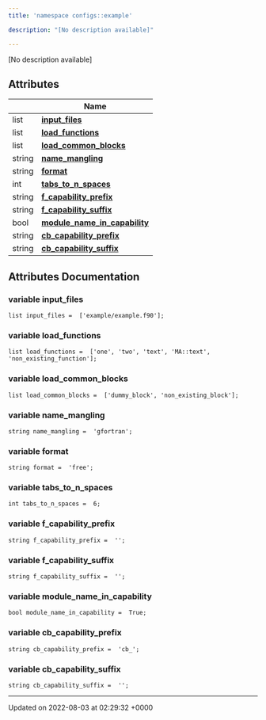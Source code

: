 ```yaml
---
title: 'namespace configs::example'

description: "[No description available]"

---
```







[No description available]

## Attributes

|                | Name           |
| -------------- | -------------- |
| list | **[input_files](/documentation/code/main/namespaces/namespaceconfigs_1_1example/#variable-input-files)**  |
| list | **[load_functions](/documentation/code/main/namespaces/namespaceconfigs_1_1example/#variable-load-functions)**  |
| list | **[load_common_blocks](/documentation/code/main/namespaces/namespaceconfigs_1_1example/#variable-load-common-blocks)**  |
| string | **[name_mangling](/documentation/code/main/namespaces/namespaceconfigs_1_1example/#variable-name-mangling)**  |
| string | **[format](/documentation/code/main/namespaces/namespaceconfigs_1_1example/#variable-format)**  |
| int | **[tabs_to_n_spaces](/documentation/code/main/namespaces/namespaceconfigs_1_1example/#variable-tabs-to-n-spaces)**  |
| string | **[f_capability_prefix](/documentation/code/main/namespaces/namespaceconfigs_1_1example/#variable-f-capability-prefix)**  |
| string | **[f_capability_suffix](/documentation/code/main/namespaces/namespaceconfigs_1_1example/#variable-f-capability-suffix)**  |
| bool | **[module_name_in_capability](/documentation/code/main/namespaces/namespaceconfigs_1_1example/#variable-module-name-in-capability)**  |
| string | **[cb_capability_prefix](/documentation/code/main/namespaces/namespaceconfigs_1_1example/#variable-cb-capability-prefix)**  |
| string | **[cb_capability_suffix](/documentation/code/main/namespaces/namespaceconfigs_1_1example/#variable-cb-capability-suffix)**  |



## Attributes Documentation

### variable input_files

```
list input_files =  ['example/example.f90'];
```


### variable load_functions

```
list load_functions =  ['one', 'two', 'text', 'MA::text', 'non_existing_function'];
```


### variable load_common_blocks

```
list load_common_blocks =  ['dummy_block', 'non_existing_block'];
```


### variable name_mangling

```
string name_mangling =  'gfortran';
```


### variable format

```
string format =  'free';
```


### variable tabs_to_n_spaces

```
int tabs_to_n_spaces =  6;
```


### variable f_capability_prefix

```
string f_capability_prefix =  '';
```


### variable f_capability_suffix

```
string f_capability_suffix =  '';
```


### variable module_name_in_capability

```
bool module_name_in_capability =  True;
```


### variable cb_capability_prefix

```
string cb_capability_prefix =  'cb_';
```


### variable cb_capability_suffix

```
string cb_capability_suffix =  '';
```





-------------------------------

Updated on 2022-08-03 at 02:29:32 +0000